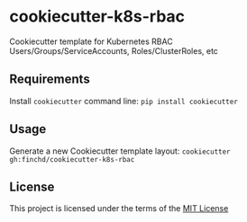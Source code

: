 cookiecutter-k8s-rbac
=====================

Cookiecutter template for Kubernetes RBAC Users/Groups/ServiceAccounts, Roles/ClusterRoles, etc

Requirements
------------
Install `cookiecutter` command line: `pip install cookiecutter`    

Usage
-----
Generate a new Cookiecutter template layout: `cookiecutter gh:finchd/cookiecutter-k8s-rbac`    

License
-------
This project is licensed under the terms of the [MIT License](/LICENSE)
